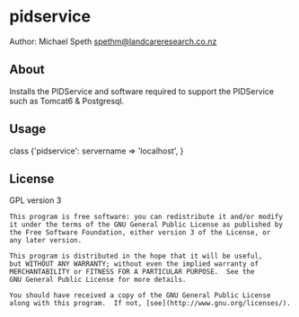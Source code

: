 # pidservice

Author: Michael Speth <spethm@landcareresearch.co.nz>

## About

Installs the PIDService and software required to support the PIDService
such as Tomcat6 & Postgresql.

## Usage

  class {'pidservice':
    servername => 'localhost',
  }

## License

GPL version 3

    This program is free software: you can redistribute it and/or modify
    it under the terms of the GNU General Public License as published by
    the Free Software Foundation, either version 3 of the License, or
    any later version.

    This program is distributed in the hope that it will be useful,
    but WITHOUT ANY WARRANTY; without even the implied warranty of
    MERCHANTABILITY or FITNESS FOR A PARTICULAR PURPOSE.  See the
    GNU General Public License for more details.

    You should have received a copy of the GNU General Public License
    along with this program.  If not, [see](http://www.gnu.org/licenses/).
